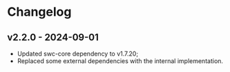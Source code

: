 # Changelog

## v2.2.0 - 2024-09-01

- Updated swc-core dependency to v1.7.20;
- Replaced some external dependencies with the internal implementation.

